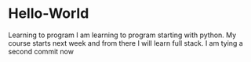 # Hello-World
Learning to program
I am learning to program starting with python. My course starts next week and from there I will learn full stack.
I am tying a second commit now
